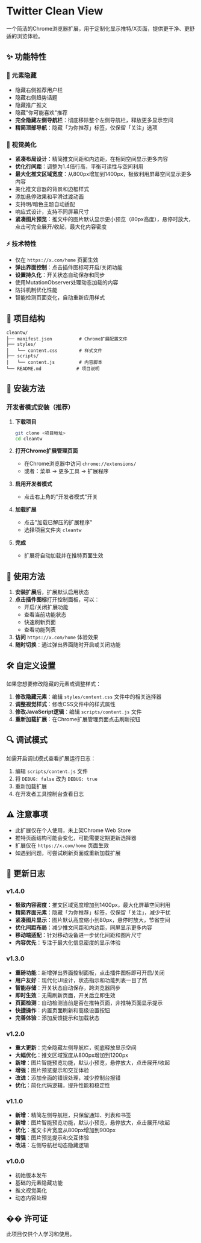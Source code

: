 # Twitter Clean View

一个简洁的Chrome浏览器扩展，用于定制化显示推特/X页面，提供更干净、更舒适的浏览体验。

## ✨ 功能特性

### 🚫 元素隐藏
- 隐藏右侧推荐用户栏
- 隐藏右侧趋势话题
- 隐藏推广推文
- 隐藏"你可能喜欢"推荐
- **完全隐藏左侧导航栏**：彻底移除整个左侧导航栏，释放更多显示空间
- **精简顶部导航**：隐藏「为你推荐」标签，仅保留「关注」选项

### 🎨 视觉美化
- **紧凑布局设计**：精简推文间距和内边距，在相同空间显示更多内容
- **优化行间距**：调整为1.4倍行高，平衡可读性与空间利用
- **最大化推文区域宽度**：从800px增加到1400px，极致利用屏幕空间显示更多内容
- 美化推文容器的背景和边框样式
- 添加悬停效果和平滑过渡动画
- 支持明/暗色主题自动适配
- 响应式设计，支持不同屏幕尺寸
- **紧凑图片预览**：推文中的图片默认显示更小预览（80px高度），悬停时放大，点击可完全展开/收起，最大化内容密度

### ⚡ 技术特性
- 仅在 `https://x.com/home` 页面生效
- **弹出界面控制**：点击插件图标可开启/关闭功能
- **设置持久化**：开关状态自动保存和同步
- 使用MutationObserver处理动态加载的内容
- 防抖机制优化性能
- 智能检测页面变化，自动重新应用样式

## 📁 项目结构

```
cleantw/
├── manifest.json          # Chrome扩展配置文件
├── styles/
│   └── content.css        # 样式文件
├── scripts/
│   └── content.js         # 内容脚本
└── README.md             # 项目说明
```

## 🔧 安装方法

### 开发者模式安装（推荐）

1. **下载项目**
   ```bash
   git clone <项目地址>
   cd cleantw
   ```

2. **打开Chrome扩展管理页面**
   - 在Chrome浏览器中访问 `chrome://extensions/`
   - 或者：菜单 → 更多工具 → 扩展程序

3. **启用开发者模式**
   - 点击右上角的"开发者模式"开关

4. **加载扩展**
   - 点击"加载已解压的扩展程序"
   - 选择项目文件夹 `cleantw`

5. **完成**
   - 扩展将自动加载并在推特页面生效

## 🚀 使用方法

1. **安装扩展**后，扩展默认启用状态
2. **点击插件图标**打开控制面板，可以：
   - 开启/关闭扩展功能
   - 查看当前功能状态
   - 快速刷新页面
   - 查看功能列表
3. **访问** `https://x.com/home` 体验效果
4. **随时切换**：通过弹出界面随时开启或关闭功能

## 🛠 自定义设置

如果您想要修改隐藏的元素或调整样式：

1. **修改隐藏元素**：编辑 `styles/content.css` 文件中的相关选择器
2. **调整视觉样式**：修改CSS文件中的样式属性
3. **修改JavaScript逻辑**：编辑 `scripts/content.js` 文件
4. **重新加载扩展**：在Chrome扩展管理页面点击刷新按钮

## 🔍 调试模式

如需开启调试模式查看扩展运行日志：

1. 编辑 `scripts/content.js` 文件
2. 将 `DEBUG: false` 改为 `DEBUG: true`
3. 重新加载扩展
4. 在开发者工具控制台查看日志

## ⚠️ 注意事项

- 此扩展仅在个人使用，未上架Chrome Web Store
- 推特页面结构可能会变化，可能需要定期更新选择器
- 扩展仅在 `https://x.com/home` 页面生效
- 如遇到问题，可尝试刷新页面或重新加载扩展

## 🔄 更新日志

### v1.4.0
- **极致内容密度**：推文区域宽度增加到1400px，最大化屏幕空间利用
- **精简界面元素**：隐藏「为你推荐」标签，仅保留「关注」，减少干扰
- **紧凑图片显示**：图片默认高度缩小到80px，悬停时放大，节省空间
- **优化间距布局**：减少推文间距和内边距，同屏显示更多内容
- **移动端适配**：针对移动设备进一步优化间距和图片尺寸
- **内容优先**：专注于最大化信息密度的显示体验

### v1.3.0
- **重磅功能**：新增弹出界面控制面板，点击插件图标即可开启/关闭
- **用户友好**：现代化UI设计，状态指示和功能列表一目了然
- **智能存储**：开关状态自动保存，跨浏览器同步
- **即时生效**：无需刷新页面，开关后立即生效
- **页面检测**：自动检测当前是否在推特页面，非推特页面显示提示
- **快捷操作**：内置页面刷新和高级设置按钮
- **完善体验**：添加反馈提示和加载状态

### v1.2.0
- **重大更新**：完全隐藏左侧导航栏，彻底释放显示空间
- **大幅优化**：推文区域宽度从800px增加到1200px
- **新增**：图片智能预览功能，默认小预览，悬停放大，点击展开/收起
- **增强**：图片预览提示和交互体验
- **改进**：添加全面的错误处理，减少控制台报错
- **优化**：简化代码逻辑，提升性能和稳定性

### v1.1.0
- **新增**：精简左侧导航栏，只保留通知、列表和书签
- **新增**：图片智能预览功能，默认小预览，悬停放大，点击展开/收起
- **优化**：推文卡片宽度从800px增加到900px
- **增强**：图片预览提示和交互体验
- **改进**：左侧导航栏动态隐藏逻辑

### v1.0.0
- 初始版本发布
- 基础的元素隐藏功能
- 推文视觉美化
- 动态内容处理

## �� 许可证

此项目仅供个人学习和使用。 